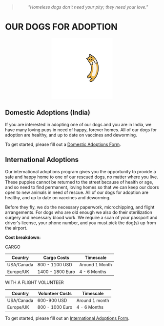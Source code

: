 <!--
Title: Dogs for Adoption in Dharamsala, India
Scripts: 
- //flickrembed.com/embed_v2.js.php?source=flickr&layout=responsive&input=72157682105053445&sort=2&by=album&theme=tiles&scale=fill&skin=default&id=58f5c70ac4e61


Javascript: function checkForAds() { if ($('#sponsor').is(':visible')) { $('#sponsor').hide(); } else { setTimeout(checkForAds, 50); }};  jQuery(document).ready(function() {checkForAds();});

-->
> <center><i>"Homeless dogs don't need your pity; they need your love."</i></center>

<b>OUR DOGS FOR ADOPTION</b>
======

<div id="flickrembed">
 <center>
  <img title="Loading animation" alt="Loading..." src="/images/animalloading.gif" style="width:200px; height:200px;"/>
 </center>
</div>

## <b>Domestic Adoptions (India)</b>

If you are interested in adopting one of our dogs and you are in India, we have many loving pups in need of happy, forever homes. All of our dogs for adoption are healthy, and up to date on vaccines and deworming.

To get started, please fill out a <a href='https://goo.gl/forms/qBiWrmfDxJKk3DqG2' class='ej_ejc_ithkbx'>Domestic Adoptions Form</a>.


## <b>International Adoptions</b>

Our international adoptions program gives you the opportunity to provide a safe and happy home to one of our rescued dogs, no matter where you live. These puppies cannot be returned to the street because of health or age, and so need to find permanent, loving homes so that we can keep our doors open to new animals in need of rescue. All of our dogs for adoption are healthy, and up to date on vaccines and deworming.

Before they fly, we do the necessary paperwork, microchipping, and flight arrangements. For dogs who are old enough we also do their sterilization surgery and necessary blood work. We require a scan of your passport and driver's license, your phone number, and you must pick the dog(s) up from the airport.

<b>Cost breakdown:</b>

CARGO



| Country | Cargo Costs | Timescale |
| ---- | -------- | -------- |
| USA/Canada | 800 - 1100 USD | Around 1 Month |
| Europe/UK | 1400 - 1800 Euro | 4 - 6 Months |



WITH A FLIGHT VOLUNTEER


| Country  | Volunteer Costs | Timescale |
|--------|--------|--------|
| USA/Canada | 600-900 USD | Around 1 month |
| Europe/UK | 800 - 1000 Euro | 4 - 6 Months |

To get started, please fill out an <a href='https://goo.gl/forms/uOWLwk4TJsoqJXLV2' class='ej_ejc_ithkbx'>International Adoptions Form</a>.
